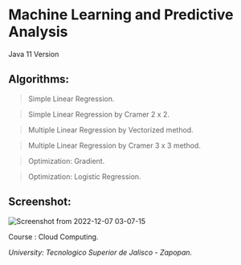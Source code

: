 # Machine Learning and Predictive Analysis

Java 11 Version

## Algorithms:
> Simple Linear Regression.

> Simple Linear Regression by Cramer 2 x 2.

> Multiple Linear Regression by Vectorized method.

> Multiple Linear Regression by Cramer 3 x 3 method.

> Optimization: Gradient.

> Optimization: Logistic Regression.


## Screenshot:
![Screenshot from 2022-12-07 03-07-15](https://user-images.githubusercontent.com/67779237/206136204-c390152f-526a-4868-aee1-c87a1dcb58d7.png)




Course : Cloud Computing.

<i>University: Tecnologico Superior de Jalisco - Zapopan.</i>
